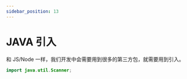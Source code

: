 ```yaml
---
sidebar_position: 13
---
```


# JAVA 引入

和 JS/Node 一样，我们开发中会需要用到很多的第三方包，就需要用到引入。

```java
import java.util.Scanner;
```

